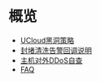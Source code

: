 # 概览

* [UCloud黑洞策略](uantiddos/usecurity/datacenter)
* [封堵清洗告警回调说明](uantiddos//usecurity/ddos_api)
* [主机对外DDoS自查](uantiddos/usecurity/check_ddos)
* [FAQ](uantiddos/usecurity/faq)
    
   
   
    
        